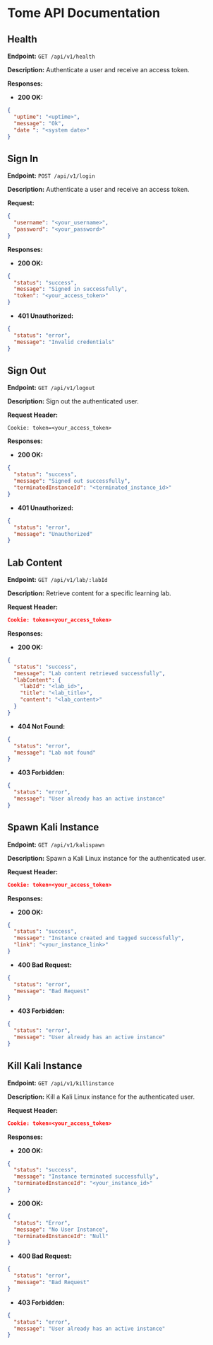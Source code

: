 # Tome API Documentation

## Health

**Endpoint:** `GET /api/v1/health`

**Description:** Authenticate a user and receive an access token.

**Responses:**

- **200 OK:**
```json
{
  "uptime": "<uptime>",
  "message": "Ok",
  "date ": "<system date>"
}
```


## Sign In

**Endpoint:** `POST /api/v1/login`

**Description:** Authenticate a user and receive an access token.

**Request:**
```json
{
  "username": "<your_username>",
  "password": "<your_password>"
}
```

**Responses:**

- **200 OK:**
```json
{
  "status": "success",
  "message": "Signed in successfully",
  "token": "<your_access_token>"
}
```

- **401 Unauthorized:**
```json
{
  "status": "error",
  "message": "Invalid credentials"
}
```
## Sign Out

**Endpoint:** `GET /api/v1/logout`

**Description:** Sign out the authenticated user.

**Request Header:**
```
Cookie: token=<your_access_token>
```
**Responses:**

- **200 OK:**
```json
{
  "status": "success",
  "message": "Signed out successfully",
  "terminatedInstanceId": "<terminated_instance_id>"
}
```

- **401 Unauthorized:**
```json
{
  "status": "error",
  "message": "Unauthorized"
}
```
## Lab Content
**Endpoint:** `GET /api/v1/lab/:labId`

**Description:** Retrieve content for a specific learning lab.

**Request Header:**

```json
Cookie: token=<your_access_token>
```
**Responses:**

- **200 OK:**
```json
{
  "status": "success",
  "message": "Lab content retrieved successfully",
  "labContent": {
    "labId": "<lab_id>",
    "title": "<lab_title>",
    "content": "<lab_content>"
  }
}

```
- **404 Not Found:**
```json
{
  "status": "error",
  "message": "Lab not found"
}

```

- **403 Forbidden:**
```json
{
  "status": "error",
  "message": "User already has an active instance"
}
```

## Spawn Kali Instance

**Endpoint:** `GET /api/v1/kalispawn`

**Description:** Spawn a Kali Linux instance for the authenticated user.

**Request Header:**

```json
Cookie: token=<your_access_token>
```

**Responses:**

- **200 OK:**
```json
{
  "status": "success",
  "message": "Instance created and tagged successfully",
  "link": "<your_instance_link>"
}
```
- **400 Bad Request:**
```json
{
  "status": "error",
  "message": "Bad Request"
}
```

- **403 Forbidden:**
```json
{
  "status": "error",
  "message": "User already has an active instance"
}
```


## Kill Kali Instance

**Endpoint:** `GET /api/v1/killinstance`

**Description:** Kill a Kali Linux instance for the authenticated user.

**Request Header:**

```json
Cookie: token=<your_access_token>
```

**Responses:**

- **200 OK:**
```json
{
  "status": "success",
  "message": "Instance terminated successfully",
  "terminatedInstanceId": "<your_instance_id>"
}
```

- **200 OK:**
```json
{
  "status": "Error",
  "message": "No User Instance",
  "terminatedInstanceId": "Null"
}
```

- **400 Bad Request:**
```json
{
  "status": "error",
  "message": "Bad Request"
}
```

- **403 Forbidden:**
```json
{
  "status": "error",
  "message": "User already has an active instance"
}
```

